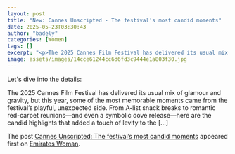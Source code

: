 ```yaml
---
layout: post
title: "New: Cannes Unscripted - The festival’s most candid moments"
date: 2025-05-23T03:30:43
author: "badely"
categories: [Women]
tags: []
excerpt: "<p>The 2025 Cannes Film Festival has delivered its usual mix of glamour and gravity, but this year, some of the most memorable moments came from the f"
image: assets/images/14cce61244cc6d6fd3c9444e1a803f30.jpg
---
```


Let's dive into the details: <p>The 2025 Cannes Film Festival has delivered its usual mix of glamour and gravity, but this year, some of the most memorable moments came from the festival’s playful, unexpected side. From A-list snack breaks to romantic red-carpet reunions—and even a symbolic dove release—here are the candid highlights that added a touch of levity to the [&#8230;]</p>
<p>The post <a href="https://emirateswoman.com/cannes-unscripted-candid-moments/" rel="nofollow">Cannes Unscripted: The festival&#8217;s most candid moments</a> appeared first on <a href="https://emirateswoman.com" rel="nofollow">Emirates Woman</a>.</p>

